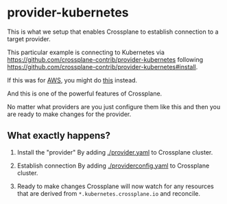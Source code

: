 # provider-kubernetes 

This is what we setup that enables Crossplane to establish connection to a target provider.

This particular example is connecting to Kubernetes via https://github.com/crossplane-contrib/provider-kubernetes following https://github.com/crossplane-contrib/provider-kubernetes#install.

If this was for [AWS](https://github.com/crossplane/provider-aws), you might do [this](https://github.com/crossplane/provider-aws/blob/master/INSTALL.md#install) instead.

And this is one of the powerful features of Crossplane.

No matter what providers are you just configure them like this and then you are ready to make changes for the provider.

## What exactly happens?

1. Install the "provider"
By adding [./provider.yaml](./provider.yaml) to Crossplane cluster.

2. Establish connection
By adding [./providerconfig.yaml](./providerconfig.yaml) to Crossplane cluster.

3. Ready to make changes
Crossplane will now watch for any resources that are derived from `*.kubernetes.crossplane.io` and reconcile.
